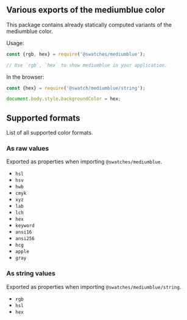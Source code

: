 ## Various exports of the mediumblue color

This package contains already statically computed variants of the mediumblue color.

Usage:
```js
const {rgb, hex} = require('@swatches/mediumblue');

// Use `rgb`, `hex` to show mediumblue in your application.
```

In the browser:
```js
const {hex} = require('@swatch/mediumblue/string');

document.body.style.backgroundColor = hex;
```

## Supported formats


List of all supported color formats.

### As raw values

Exported as properties when importing `@swatches/mediumblue`.

- `hsl`
- `hsv`
- `hwb`
- `cmyk`
- `xyz`
- `lab`
- `lch`
- `hex`
- `keyword`
- `ansi16`
- `ansi256`
- `hcg`
- `apple`
- `gray`

### As string values

Exported as properties when importing `@swatches/mediumblue/string`.

- `rgb`
- `hsl`
- `hex`
